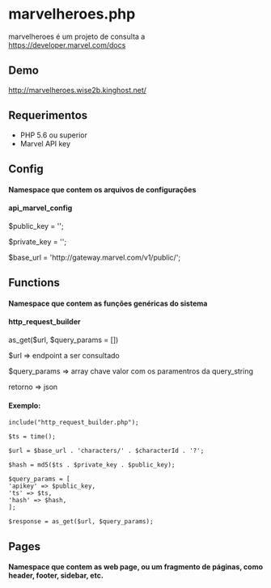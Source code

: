 # marvelheroes.php

marvelheroes é um projeto de consulta a https://developer.marvel.com/docs

<h2>Demo</h2>

http://marvelheroes.wise2b.kinghost.net/

<h2>Requerimentos</h2>
<ul>
<li>PHP 5.6 ou superior</li>
<li>Marvel API key</li>
</ul>

<h2>Config</h2>
<h4>Namespace que contem os arquivos de configurações</h4>
<h4>api_marvel_config</h4>
<p>$public_key = '';</p>
<p>$private_key = '';</p>
<p>$base_url = 'http://gateway.marvel.com/v1/public/';</p>

<h2>Functions</h2>
<h4>Namespace que contem as funções genéricas do sistema</h4>
<h4>http_request_builder</h4>
<p>as_get($url, $query_params = [])</p>
<p>$url => endpoint a ser consultado</p>
<p>$query_params => array chave valor com os paramentros da query_string</p>
<p>retorno => json</p>
<h4>Exemplo:</h4>

    include("http_request_builder.php");
    
    $ts = time();

    $url = $base_url . 'characters/' . $characterId . '?';
                
    $hash = md5($ts . $private_key . $public_key);
    
    $query_params = [
    'apikey' => $public_key,
    'ts' => $ts,
    'hash' => $hash,
    ];
        
    $response = as_get($url, $query_params);

<h2>Pages</h2>
<h4>Namespace que contem as web page, ou um fragmento de páginas, como header, footer, sidebar, etc.</h4>



